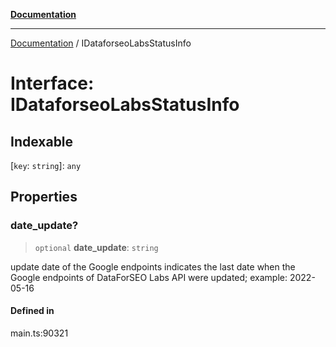 [**Documentation**](../README.md)

***

[Documentation](../README.md) / IDataforseoLabsStatusInfo

# Interface: IDataforseoLabsStatusInfo

## Indexable

 \[`key`: `string`\]: `any`

## Properties

### date\_update?

> `optional` **date\_update**: `string`

update date of the Google endpoints
indicates the last date when the Google endpoints of DataForSEO Labs API were updated;
example:
2022-05-16

#### Defined in

main.ts:90321
